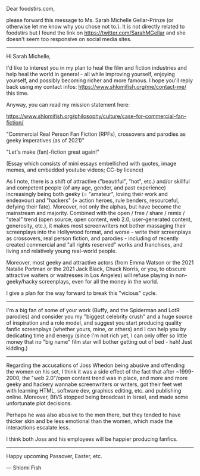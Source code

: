 Dear foodstirs.com,

please forward this message to Ms. Sarah Michelle Gellar-Prinze (or
otherwise let me know why you chose not to.). It is not directly
related to foodstirs but I found the link on https://twitter.com/SarahMGellar
and she doesn't seem too responsive on social media sites.

---

Hi Sarah Michelle,

I'd like to interest you in my plan to heal the film and fiction industries
and help heal the world in general - all while improving yourself,
enjoying yourself, and possibly becoming richer and more famous. I hope
you'll reply back using my contact infos: https://www.shlomifish.org/me/contact-me/ this time.

Anyway, you can read my mission statement here:

https://www.shlomifish.org/philosophy/culture/case-for-commercial-fan-fiction/

"Commercial Real Person Fan Fiction (RPFs), crossovers and parodies as geeky
imperatives (as of 2021)"

"Let's make (fan)-fiction great again!"

(Essay which consists of mini essays embellished with quotes, image memes, and
embedded youtube videos; CC-by licence)

As I note, there is a shift of attractive ("beautiful", "hot", etc.) and/or
skillful and competent people (of any age, gender, and past experience)
increasingly being both geeky (= "amateur", loving their work and endeavour)
and "hackers" (= action heroes, rule benders, resourceful, defying their fate).
Moreover, not only the alphas, but have become the mainstream and majority.
Combined with the open / free / share / remix / "steal" trend (open source,
open content, web 2.0, user-generated content, generosity, etc.), it makes most
screenwriters not bother massaging their screenplays into the Hollywood format,
and worse - write their screenplays as crossovers, real person fiction, and
parodies - including of recently created commercial and "all rights reserved"
works and franchises, and living and relatively young real-world people.

Moreover, most geeky and attractive actors (from Emma Watson or the 2021
Natalie Portman or the 2021 Jack Black, Chuck Norris, or you, to obscure
attractive waiters or waitresses in Los Angeles) will refuse playing in
non-geeky/hacky screenplays, even for all the money in the world.

I give a plan for the way forward to break this "vicious" cycle.

----

I'm a big fan of some of your work (Buffy, and the Spiderman and LotR parodies)
and consider you my "biggest celebrity
crush" and a huge source of inspiration and a role model, and suggest you start producing
quality fanfic screenplays (whether yours, mine, or others) and I can help
you by dedicating time and energy (since I'm not rich yet, I can only offer
so little money that no "big name" film star will bother getting out of bed -
hah! Just kidding.)

----

Regarding the accusations of Joss Whedon being abusive and offending the women
on his set, I think it was a side effect of the fact that after ~1999-2000, the
"web 2.0"/open content trend was in place, and more and more geeky and hackery
wannabe screenwriters or writers, got their feet wet with learning HTML,
software dev, graphics editing, etc. and publishing online.  Moreover, BtVS
stopped being broadcast in Israel, and made some unfortunate plot decisions.

Perhaps he was also abusive to the men there, but they tended to have thicker
skin and be less emotional than the women, which made the interactions
escalate less.

I think both Joss and his employees will be happier producing fanfics.

----

Happy upcoming Passover, Easter, etc.

— Shlomi Fish
